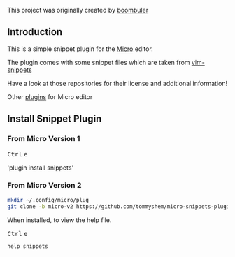 This project was originally created by [boombuler](https://github.com/boombuler)

## Introduction

This is a simple snippet plugin for the [Micro](https://github.com/zyedidia/micro) editor.

The plugin comes with some snippet files which are taken from [vim-snippets](https://github.com/honza/vim-snippets)

Have a look at those repositories for their license and additional information!

Other [plugins](https://github.com/micro-editor/plugin-channel) for Micro editor

## Install Snippet Plugin

### From Micro Version 1

<kbd>Ctrl</kbd> <kbd>e</kbd>

'plugin install snippets'

### From Micro Version 2

```bash
mkdir ~/.config/micro/plug
git clone -b micro-v2 https://github.com/tommyshem/micro-snippets-plugin.git ~/.config/micro/plug/snippets
```


When installed, to view the help file.

<kbd>Ctrl</kbd> <kbd>e</kbd>

`help snippets`
